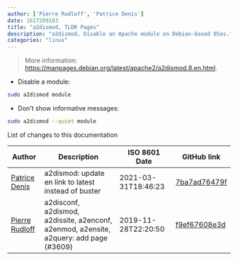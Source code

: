 ```yaml
---
author: ['Pierre Rudloff', 'Patrice Denis']
date: 1617209183
title: "a2dismod, TLDR Pages"
description: "a2dismod, Disable an Apache module on Debian-based OSes."
categories: "linux"
---
```

> More information: <https://manpages.debian.org/latest/apache2/a2dismod.8.en.html>.

- Disable a module:

```bash
sudo a2dismod module
```

- Don't show informative messages:

```bash
sudo a2dismod --quiet module
```
List of changes to this documentation


Author | Description | ISO 8601 Date | GitHub link
------|-----|-----|-----
[Patrice Denis](mailto:patrice.denis@gmail.com) | a2dismod: update en link to latest instead of buster | 2021-03-31T18:46:23 | [7ba7ad76479f](https://github.com/tldr-pages/tldr/commit/7ba7ad76479f6c8c324414207e0c50841f0556b2)
[Pierre Rudloff](mailto:contact@rudloff.pro) | a2disconf, a2dismod, a2dissite, a2enconf, a2enmod, a2ensite, a2query: add page (#3609) | 2019-11-28T22:20:50 | [f9ef67608e3d](https://github.com/tldr-pages/tldr/commit/f9ef67608e3d1f35d9383dc792e1ec6f5df02275)

